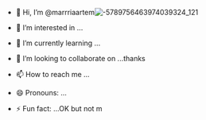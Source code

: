 - 👋 Hi, I’m @marrriaartem![-5789756463974039324_121](https://github.com/marrriaartem/marrriaartem/assets/165540412/66645606-8fa7-4425-9500-067bd52c3d67)

- 👀 I’m interested in ...
- 🌱 I’m currently learning ...
- 💞️ I’m looking to collaborate on ...thanks
- 📫 How to reach me ...
- 😄 Pronouns: ...
- ⚡ Fun fact: ...OK but not m

<!---
marrriaartem/marrriaartem is a ✨ special ✨ repository because its `README.md` (this file) appears on your GitHub profile.
You can click the Preview link to take a look at your changes.
--->
